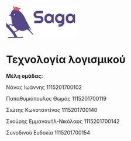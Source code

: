 ![logo](software_design/logo.png "Logo")

# Τεχνολογία λογισμικού

**Μέλη ομάδας:**

Νάνας Ιωάννης               1115201700102

Παπαθυμιόπουλος Θωμάς       1115201700119

Σιώτης Κωνσταντίνος         1115201700140

Σκούρης Εμμανουήλ-Νικόλαος  1115201700142

Συνοδινού Ευδοκία           1115201700154
